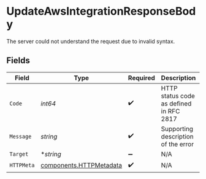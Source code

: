 # UpdateAwsIntegrationResponseBody

The server could not understand the request due to invalid syntax.


## Fields

| Field                                                              | Type                                                               | Required                                                           | Description                                                        | Example                                                            |
| ------------------------------------------------------------------ | ------------------------------------------------------------------ | ------------------------------------------------------------------ | ------------------------------------------------------------------ | ------------------------------------------------------------------ |
| `Code`                                                             | *int64*                                                            | :heavy_check_mark:                                                 | HTTP status code as defined in RFC 2817                            | 400                                                                |
| `Message`                                                          | *string*                                                           | :heavy_check_mark:                                                 | Supporting description of the error                                | Bad request                                                        |
| `Target`                                                           | **string*                                                          | :heavy_minus_sign:                                                 | N/A                                                                |                                                                    |
| `HTTPMeta`                                                         | [components.HTTPMetadata](../../models/components/httpmetadata.md) | :heavy_check_mark:                                                 | N/A                                                                |                                                                    |